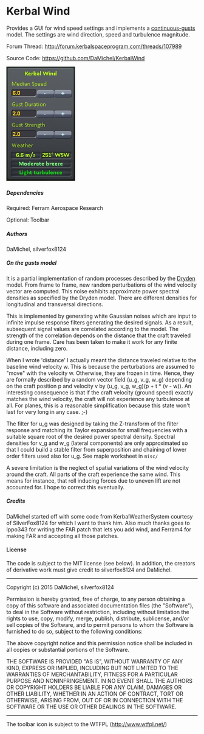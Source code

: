 Kerbal Wind
========================================
Provides a GUI for wind speed settings and implements a [continuous-gusts](https://en.wikipedia.org/wiki/Continuous_gusts) model.
The settings are wind direction, speed and turbulence magnitude.

Forum Thread: http://forum.kerbalspaceprogram.com/threads/107989

Source Code: https://github.com/DaMichel/KerbalWind

![alt text](https://github.com/DaMichel/KerbalWind/raw/master/misc/kerbalwind.jpg "Screenshot")

##### Dependencies
Required: Ferram Aerospace Research

Optional: Toolbar

##### Authors
DaMichel, silverfox8124

##### On the gusts model
It is a partial implementation of random processes described by 
the [Dryden](https://en.wikipedia.org/wiki/Dryden_Wind_Turbulence_Model) model.
From frame to frame, new random perturbations of the wind velocity
vector are computed. This noise exhibits approximate power spectral densities
as specified by the Dryden model. There are different densities for longitudinal
and transversal directions.

This is implemented by generating white Gaussian noises which are input to
infinite impulse response filters generating the desired signals.
As a result, subsequent signal values are correlated according to
the model. The strength of the correlation depends on the distance 
that the craft traveled during one frame. Care has been taken to make it
work for any finite distance, including zero.

When I wrote 'distance' I actually meant the distance traveled 
relative to the baseline wind velocity w. This is because the 
perturbations are assumed to "move" with the velocity w.
Otherwise, they are frozen in time. Hence, they are formally 
described by a random vector field (u_g, v_g, w_g) depending on
the craft position p and velocity v by (u_g, v_g, w_g)(p + t * (v - w)).
An interesting consequence is that if the craft velocity (ground speed)
exactly matches the wind velocity, the craft will not experience any 
turbulence at all. For planes, this is a reasonable simplification 
because this state won't last for very long in any case. ;-)

The filter for u_g was designed by taking the Z-transform of 
the filter response and matching its Taylor expansion for 
small frequencies with a suitable square root of the desired 
power spectral density. Spectral densities for v_g and w_g 
(lateral components) are only approximated so that I could 
build a stable filter from superposition and chaining
of lower order filters used also for u_g. See maple worksheet 
in `misc/`

A severe limitation is the neglect of spatial variations of the wind velocity around
the craft. All parts of the craft experience the same wind. This means
for instance, that roll inducing forces due to uneven lift are not accounted for.
I hope to correct this eventually.

##### Credits
DaMichel started off with some code from KerbalWeatherSystem courtesy of
SilverFox8124 for which I want to thank him. Also much thanks goes to Ippo343
for writing the FAR patch that lets you add wind, and Ferram4 for
making FAR and accepting all those patches.

#### License
The code is subject to the MIT license (see below). In addition, the
creators of derivative work must give credit to silverfox8124 and DaMichel.

-----------------------------------

Copyright (c) 2015 DaMichel, silverfox8124

Permission is hereby granted, free of charge, to any person obtaining a copy
of this software and associated documentation files (the "Software"), to deal
in the Software without restriction, including without limitation the rights
to use, copy, modify, merge, publish, distribute, sublicense, and/or sell
copies of the Software, and to permit persons to whom the Software is
furnished to do so, subject to the following conditions:

The above copyright notice and this permission notice shall be included in
all copies or substantial portions of the Software.

THE SOFTWARE IS PROVIDED "AS IS", WITHOUT WARRANTY OF ANY KIND, EXPRESS OR
IMPLIED, INCLUDING BUT NOT LIMITED TO THE WARRANTIES OF MERCHANTABILITY,
FITNESS FOR A PARTICULAR PURPOSE AND NONINFRINGEMENT. IN NO EVENT SHALL THE
AUTHORS OR COPYRIGHT HOLDERS BE LIABLE FOR ANY CLAIM, DAMAGES OR OTHER
LIABILITY, WHETHER IN AN ACTION OF CONTRACT, TORT OR OTHERWISE, ARISING FROM,
OUT OF OR IN CONNECTION WITH THE SOFTWARE OR THE USE OR OTHER DEALINGS IN
THE SOFTWARE.

-----------------------------------

The toolbar icon is subject to the WTFPL (http://www.wtfpl.net/)
